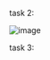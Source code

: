 


task 2:

![image](https://github.com/karthu12/cybersecurity-lab/assets/122804908/521f2960-a99e-4ef1-89c9-e0adf28f3382)

task 3:

